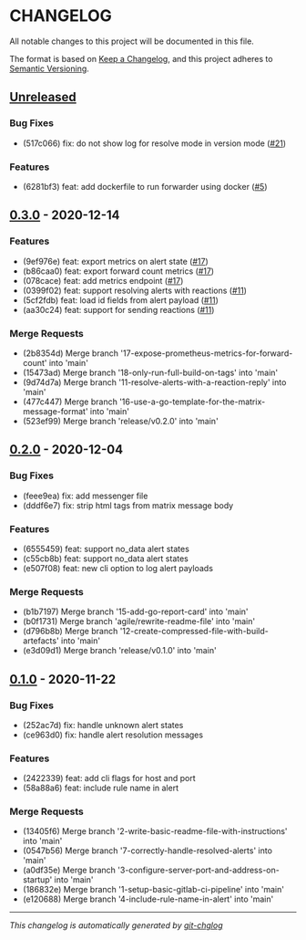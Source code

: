 # CHANGELOG

All notable changes to this project will be documented in this file.

The format is based on [Keep a Changelog], and this project adheres to [Semantic Versioning].

## [Unreleased]

### Bug Fixes
- (517c066) fix: do not show log for resolve mode in version mode ([#21](https://gitlab.com/hectorjsmith/grafana-matrix-forwarder/issues/21))

### Features
- (6281bf3) feat: add dockerfile to run forwarder using docker ([#5](https://gitlab.com/hectorjsmith/grafana-matrix-forwarder/issues/5))


## [0.3.0] - 2020-12-14
### Features
- (9ef976e) feat: export metrics on alert state ([#17](https://gitlab.com/hectorjsmith/grafana-matrix-forwarder/issues/17))
- (b86caa0) feat: export forward count metrics ([#17](https://gitlab.com/hectorjsmith/grafana-matrix-forwarder/issues/17))
- (078cace) feat: add metrics endpoint ([#17](https://gitlab.com/hectorjsmith/grafana-matrix-forwarder/issues/17))
- (0399f02) feat: support resolving alerts with reactions ([#11](https://gitlab.com/hectorjsmith/grafana-matrix-forwarder/issues/11))
- (5cf2fdb) feat: load id fields from alert payload ([#11](https://gitlab.com/hectorjsmith/grafana-matrix-forwarder/issues/11))
- (aa30c24) feat: support for sending reactions ([#11](https://gitlab.com/hectorjsmith/grafana-matrix-forwarder/issues/11))

### Merge Requests
- (2b8354d) Merge branch '17-expose-prometheus-metrics-for-forward-count' into 'main'
- (15473ad) Merge branch '18-only-run-full-build-on-tags' into 'main'
- (9d74d7a) Merge branch '11-resolve-alerts-with-a-reaction-reply' into 'main'
- (477c447) Merge branch '16-use-a-go-template-for-the-matrix-message-format' into 'main'
- (523ef99) Merge branch 'release/v0.2.0' into 'main'


## [0.2.0] - 2020-12-04
### Bug Fixes
- (feee9ea) fix: add messenger file
- (dddf6e7) fix: strip html tags from matrix message body

### Features
- (6555459) feat: support no_data alert states
- (c55cb8b) feat: support no_data alert states
- (e507f08) feat: new cli option to log alert payloads

### Merge Requests
- (b1b7197) Merge branch '15-add-go-report-card' into 'main'
- (b0f1731) Merge branch 'agile/rewrite-readme-file' into 'main'
- (d796b8b) Merge branch '12-create-compressed-file-with-build-artefacts' into 'main'
- (e3d09d1) Merge branch 'release/v0.1.0' into 'main'


## [0.1.0] - 2020-11-22
### Bug Fixes
- (252ac7d) fix: handle unknown alert states
- (ce963d0) fix: handle alert resolution messages

### Features
- (2422339) feat: add cli flags for host and port
- (58a88a6) feat: include rule name in alert

### Merge Requests
- (13405f6) Merge branch '2-write-basic-readme-file-with-instructions' into 'main'
- (0547b56) Merge branch '7-correctly-handle-resolved-alerts' into 'main'
- (a0df35e) Merge branch '3-configure-server-port-and-address-on-startup' into 'main'
- (186832e) Merge branch '1-setup-basic-gitlab-ci-pipeline' into 'main'
- (e120688) Merge branch '4-include-rule-name-in-alert' into 'main'

---

*This changelog is automatically generated by [git-chglog]*

[Keep a Changelog]: https://keepachangelog.com/en/1.0.0/
[Semantic Versioning]: https://semver.org/spec/v2.0.0.html
[git-chglog]: https://github.com/git-chglog/git-chglog
[Unreleased]: https://gitlab.com/hectorjsmith/grafana-matrix-forwarder/compare/0.3.0...main
[0.3.0]: https://gitlab.com/hectorjsmith/grafana-matrix-forwarder/compare/0.2.0...0.3.0
[0.2.0]: https://gitlab.com/hectorjsmith/grafana-matrix-forwarder/compare/0.1.0...0.2.0
[0.1.0]: https://gitlab.com/hectorjsmith/grafana-matrix-forwarder/compare/0.0.0...0.1.0
